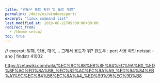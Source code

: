 ```yaml
---
title: "윈도우 포트 확인 및 포트 개방"
permalink: /docs/os/windows/port/
excerpt: "linux command list"     
last_modified_at: 2019-06-21T09:00:00+09:00
redirect_from:
  - /theme-setup/
toc: true
---
```


// excerpt: 발췌, 인용, 대목,... 그래서 용도가 뭐?
윈도우 : port 사용 확인
netstat -ano | findstr 41002


https://zetawiki.com/wiki/%EC%9C%88%EB%8F%84%EC%9A%B0_%ED%8F%AC%ED%8A%B8_%EC%82%AC%EC%9A%A9_%ED%94%84%EB%A1%9C%EC%84%B8%EC%8A%A4_%ED%99%95%EC%9D%B8